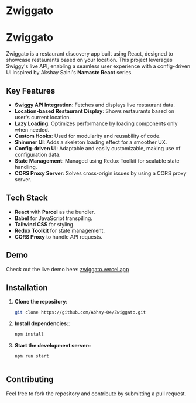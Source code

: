 # Zwiggato
# Zwiggato

Zwiggato is a restaurant discovery app built using React, designed to showcase restaurants based on your location. This project leverages Swiggy's live API, enabling a seamless user experience with a config-driven UI inspired by Akshay Saini's **Namaste React** series.

## Key Features

- **Swiggy API Integration**: Fetches and displays live restaurant data.
- **Location-based Restaurant Display**: Shows restaurants based on user's current location.
- **Lazy Loading**: Optimizes performance by loading components only when needed.
- **Custom Hooks**: Used for modularity and reusability of code.
- **Shimmer UI**: Adds a skeleton loading effect for a smoother UX.
- **Config-driven UI**: Adaptable and easily customizable, making use of configuration data.
- **State Management**: Managed using Redux Toolkit for scalable state handling.
- **CORS Proxy Server**: Solves cross-origin issues by using a CORS proxy server.

## Tech Stack

- **React** with **Parcel** as the bundler.
- **Babel** for JavaScript transpiling.
- **Tailwind CSS** for styling.
- **Redux Toolkit** for state management.
- **CORS Proxy** to handle API requests.

## Demo

Check out the live demo here: [zwiggato.vercel.app](https://zwiggato.vercel.app)

## Installation

1. **Clone the repository**:
   ```bash
   git clone https://github.com/Abhay-04/Zwiggato.git


2. **Install dependencies:**:
   ```bash
   npm install   

3. **Start the development server:**:
   ```bash
   npm run start   



## Contributing

Feel free to fork the repository and contribute by submitting a pull request.

